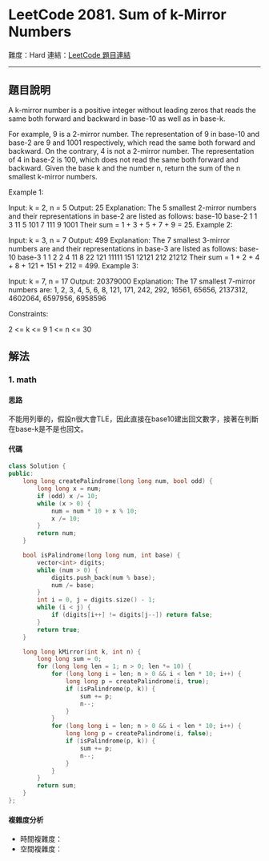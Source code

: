 # LeetCode 2081. Sum of k-Mirror Numbers

難度：Hard
連結：[LeetCode 題目連結](https://leetcode.com/problems/sum-of-k-mirror-numbers/description/)

---

## 題目說明
    
A k-mirror number is a positive integer without leading zeros that reads the same both forward and backward in base-10 as well as in base-k.

For example, 9 is a 2-mirror number. The representation of 9 in base-10 and base-2 are 9 and 1001 respectively, which read the same both forward and backward.
On the contrary, 4 is not a 2-mirror number. The representation of 4 in base-2 is 100, which does not read the same both forward and backward.
Given the base k and the number n, return the sum of the n smallest k-mirror numbers.

 

Example 1:

Input: k = 2, n = 5
Output: 25
Explanation:
The 5 smallest 2-mirror numbers and their representations in base-2 are listed as follows:
  base-10    base-2
    1          1
    3          11
    5          101
    7          111
    9          1001
Their sum = 1 + 3 + 5 + 7 + 9 = 25. 
Example 2:

Input: k = 3, n = 7
Output: 499
Explanation:
The 7 smallest 3-mirror numbers are and their representations in base-3 are listed as follows:
  base-10    base-3
    1          1
    2          2
    4          11
    8          22
    121        11111
    151        12121
    212        21212
Their sum = 1 + 2 + 4 + 8 + 121 + 151 + 212 = 499.
Example 3:

Input: k = 7, n = 17
Output: 20379000
Explanation: The 17 smallest 7-mirror numbers are:
1, 2, 3, 4, 5, 6, 8, 121, 171, 242, 292, 16561, 65656, 2137312, 4602064, 6597956, 6958596
 

Constraints:

2 <= k <= 9
1 <= n <= 30

## 解法
### 1. math
#### 思路

不能用列舉的，假設n很大會TLE，因此直接在base10建出回文數字，接著在判斷在base-k是不是也回文。

#### 代碼
```c++
class Solution {
public:
    long long createPalindrome(long long num, bool odd) {
        long long x = num;
        if (odd) x /= 10;
        while (x > 0) {
            num = num * 10 + x % 10;
            x /= 10;
        }
        return num;
    }

    bool isPalindrome(long long num, int base) {
        vector<int> digits;
        while (num > 0) {
            digits.push_back(num % base);
            num /= base;
        }
        int i = 0, j = digits.size() - 1;
        while (i < j) {
            if (digits[i++] != digits[j--]) return false;
        }
        return true;
    }

    long long kMirror(int k, int n) {
        long long sum = 0;
        for (long long len = 1; n > 0; len *= 10) {
            for (long long i = len; n > 0 && i < len * 10; i++) {
                long long p = createPalindrome(i, true);
                if (isPalindrome(p, k)) {
                    sum += p;
                    n--;
                }
            }
            for (long long i = len; n > 0 && i < len * 10; i++) {
                long long p = createPalindrome(i, false);
                if (isPalindrome(p, k)) {
                    sum += p;
                    n--;
                }
            }
        }
        return sum;
    }
};
```

#### 複雜度分析

- 時間複雜度：
- 空間複雜度：
